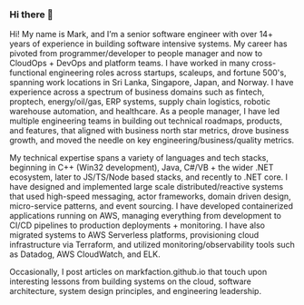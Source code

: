 ### Hi there 👋

Hi! My name is Mark, and I’m a senior software engineer with over 14+ years of experience in building software intensive systems. My career has pivoted from programmer/developer to people manager and now to CloudOps + DevOps and platform teams. I have worked in many cross-functional engineering roles across startups, scaleups, and fortune 500's, spanning work locations in Sri Lanka, Singapore, Japan, and Norway. I have experience across a spectrum of business domains such as fintech, proptech, energy/oil/gas, ERP systems, supply chain logistics, robotic warehouse automation, and healthcare. As a people manager, I have led multiple engineering teams in building out technical roadmaps, products, and features, that aligned with business north star metrics, drove business growth, and moved the needle on key engineering/business/quality metrics.

My technical expertise spans a variety of languages and tech stacks, beginning in C++ (Win32 development), Java, C#/VB + the wider .NET ecosystem, later to JS/TS/Node based stacks, and recently to .NET core. I have designed and implemented large scale distributed/reactive systems that used high-speed messaging, actor frameworks, domain driven design, micro-service patterns, and event sourcing. I have developed containerized applications running on AWS, managing everything from development to CI/CD pipelines to production deployments + monitoring. I have also migrated systems to AWS Serverless platforms, provisioning cloud infrastructure via Terraform, and utilized monitoring/observability tools such as Datadog, AWS CloudWatch, and ELK.

Occasionally, I post articles on markfaction.github.io that touch upon interesting lessons from building systems on the cloud, software architecture, system design principles, and engineering leadership.
